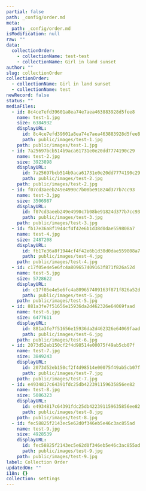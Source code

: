 ```yaml
---
partial: false
path: _config/order.md
meta:
  path: _config/order.md
isModification: null
raw: ""
data:
  collectionOrder:
    - collectionName: test-test
    - collectionName: Girl in land sunset
author: ""
slug: collectionOrder
collectionOrder:
  - collectionName: Girl in land sunset
  - collectionName: test
newRecord: false
status: ""
mediaFiles:
  - id: 8c4ce7efd39601a8ea74e7aea463883928d5fee8
    name: test-1.jpg
    size: 6384932
    displayURL:
      id: 8c4ce7efd39601a8ea74e7aea463883928d5fee8
      path: public/images/test-1.jpg
    path: public/images/test-1.jpg
  - id: 7a25697bcb514b9aca61731e0e20dd7774190c29
    name: test-2.jpg
    size: 3923898
    displayURL:
      id: 7a25697bcb514b9aca61731e0e20dd7774190c29
      path: public/images/test-2.jpg
    path: public/images/test-2.jpg
  - id: f07cd3aeeb249e4990c7b08be91824d377b7cc93
    name: test-3.jpg
    size: 3506987
    displayURL:
      id: f07cd3aeeb249e4990c7b08be91824d377b7cc93
      path: public/images/test-3.jpg
    path: public/images/test-3.jpg
  - id: fb17e36a8f1944cf4f42e6b1d38d0dae559808a7
    name: test-4.jpg
    size: 2487208
    displayURL:
      id: fb17e36a8f1944cf4f42e6b1d38d0dae559808a7
      path: public/images/test-4.jpg
    path: public/images/test-4.jpg
  - id: c17f05e4e5e6fc4a809657409163f871f826a52d
    name: test-5.jpg
    size: 5728622
    displayURL:
      id: c17f05e4e5e6fc4a809657409163f871f826a52d
      path: public/images/test-5.jpg
    path: public/images/test-5.jpg
  - id: 881a3fe7f51656e15936da2d462326e64069faad
    name: test-6.jpg
    size: 6477611
    displayURL:
      id: 881a3fe7f51656e15936da2d462326e64069faad
      path: public/images/test-6.jpg
    path: public/images/test-6.jpg
  - id: 2073d52eb150cf2f4d98514e00075f49ab5cb07f
    name: test-7.jpg
    size: 3849243
    displayURL:
      id: 2073d52eb150cf2f4d98514e00075f49ab5cb07f
      path: public/images/test-7.jpg
    path: public/images/test-7.jpg
  - id: e4934817c64391fdc25db422391159635856ee82
    name: test-8.jpg
    size: 5086323
    displayURL:
      id: e4934817c64391fdc25db422391159635856ee82
      path: public/images/test-8.jpg
    path: public/images/test-8.jpg
  - id: fec58825f2143ec5e62d0f346eb5e46c3ac855ad
    name: test-9.jpg
    size: 4928539
    displayURL:
      id: fec58825f2143ec5e62d0f346eb5e46c3ac855ad
      path: public/images/test-9.jpg
    path: public/images/test-9.jpg
label: Collection Order
updatedOn: ""
i18n: {}
collection: settings
---
```


